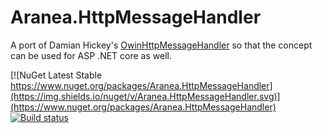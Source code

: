 # Aranea.HttpMessageHandler

A port of Damian Hickey's [OwinHttpMessageHandler](https://github.com/damianh/OwinHttpMessageHandler) so that the concept can be used for ASP .NET core as well.

[![NuGet Latest Stable https://www.nuget.org/packages/Aranea.HttpMessageHandler](https://img.shields.io/nuget/v/Aranea.HttpMessageHandler.svg)](https://www.nuget.org/packages/Aranea.HttpMessageHandler)
[![Build status](https://ci.appveyor.com/api/projects/status/efb11scf69h28i33?svg=true)](https://ci.appveyor.com/project/MCGPPeters/aranea-httpmessagehandler)

